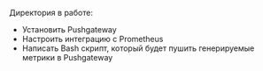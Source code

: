 Директория в работе:
- Установить Pushgateway
- Настроить интеграцию с Prometheus
- Написать Bash скрипт, который будет пушить генерируемые метрики в Pushgateway
